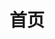 ---
home: true
title: 首页
heroImage: /road.gltf
modelSize: 300
heroAlt: Logo image
heroText: 💪 吃饱就开始学习吧
tagline: 炼气期前端程序员，仙路茫茫 - 📖 Good good study, day day up!
actionText: 开始学习
actionLink: /guide/
features:
  - title: 💡 前端开发
    details: 在学习和实践中的笔记（HTML、CSS、JavaScript、TypeScript、Vue.js、React.js等）
  - title: 🧑🏻‍💻 移动应用
    details: Flutter、React Native 踩坑记录
  - title: 📦 区块链
    details: 学习Solidity、Hyperledger Fabric等区块链技术
---